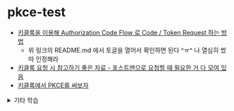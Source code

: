 # pkce-test

- [키클록을 이용해 Authorization Code Flow 로 Code / Token Request 하는 방법](https://github.com/inseo24/pkce-test/blob/main/keycloak-21.0.2/README.md#authorization-code-flow--keyclaok)
  - 위 링크의 README.md 에서 토글을 열어서 확인하면 된다 ^ㅠ^ 나 열심히 썼따 인정해라 
- [키클록 요청 시 참고하기 좋은 자료 - 포스트맨으로 요청할 때 필요한 거 다 모여 있음](https://www.postman.com/credshare/workspace/keycloak-sso/request/14351307-d7e4bff4-a72b-46c6-964f-d0ad6c2b3703)
- [키클록에서 PKCE를 써보자](https://github.com/inseo24/pkce-test/blob/main/keycloak-21.0.2/README.md#authorization-code-flow-with-pkce--keyclaok)

<details>
  <summary>기타 학습</summary>
  
- nonce : Number used ONCE, 일회용으로 사용하기 위해 생성하는 난수
  - nonce 자체는 키클록에서 생성하는게 아니라, 클라이언트에서 생성하고 요청에 포함함
  - 재전송 방지 목적
  
- state : CSRF(Cross-Site Request Forgery) 공격 방지, 클라이언트 생성하고 OAuth2 인증 프로세스 내내 유지
  - 일반적으로 난수와 함께 시간 정보나 사용자 세션 같은 추가 정보를 사용해 생성
  
</details>
